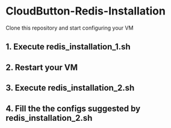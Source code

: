 # CloudButton-Redis-Installation

Clone this repository and start configuring your VM

## 1. Execute redis_installation_1.sh

## 2. Restart your VM

## 3. Execute redis_installation_2.sh

## 4. Fill the the configs suggested by redis_installation_2.sh
